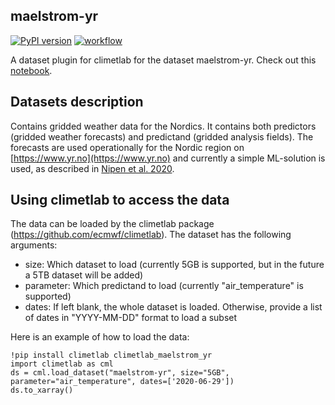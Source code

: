 ## maelstrom-yr

[![PyPI version](https://badge.fury.io/py/climetlab-maelstrom-yr.svg)](https://badge.fury.io/py/climetlab-maelstrom-yr)
[![workflow](https://github.com/metno/maelstrom-yr/workflows/build/badge.svg)](https://github.com/metno/maelstrom-yr/actions)

A dataset plugin for climetlab for the dataset maelstrom-yr. Check out this
[notebook](https://github.com/metno/maelstrom-yr/blob/main/notebooks/demo_yr.ipynb).

## Datasets description

Contains gridded weather data for the Nordics. It contains both predictors (gridded weather forecasts) and
predictand (gridded analysis fields). The forecasts are used operationally for the Nordic region on
[https://www.yr.no](https://www.yr.no) and currently a simple ML-solution is used, as described in
[Nipen et al. 2020](https://journals.ametsoc.org/view/journals/bams/101/1/bams-d-18-0237.1.xml).

## Using climetlab to access the data

The data can be loaded by the climetlab package (https://github.com/ecmwf/climetlab). The dataset has the
following arguments:
- size: Which dataset to load (currently 5GB is supported, but in the future a 5TB dataset will be added)
- parameter: Which predictand to load (currently "air_temperature" is supported)
- dates: If left blank, the whole dataset is loaded. Otherwise, provide a list of dates in "YYYY-MM-DD"
format to load a subset

Here is an example of how to load the data:
```
!pip install climetlab climetlab_maelstrom_yr
import climetlab as cml
ds = cml.load_dataset("maelstrom-yr", size="5GB", parameter="air_temperature", dates=['2020-06-29'])
ds.to_xarray()
```

